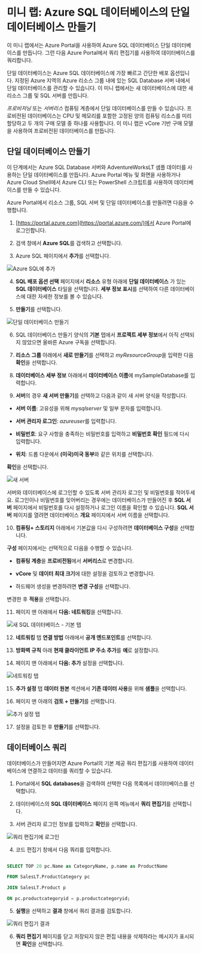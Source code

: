 ﻿# 미니 랩: Azure SQL 데이터베이스의 단일 데이터베이스 만들기

이 미니 랩에서는 Azure Portal을 사용하여 Azure SQL 데이터베이스 단일 데이터베이스를 만듭니다. 그런 다음 Azure Portal에서 쿼리 편집기를 사용하여 데이터베이스를 쿼리합니다.

단일 데이터베이스는 Azure SQL 데이터베이스에 가장 빠르고 간단한 배포 옵션입니다. 지정된 Azure 지역의 Azure 리소스 그룹 내에 있는 SQL Database 서버 내에서 단일 데이터베이스를 관리할 수 있습니다. 이 미니 랩에서는 새 데이터베이스에 대한 새 리소스 그룹 및 SQL 서버를 만듭니다.

*프로비저닝* 또는 *서버리스* 컴퓨팅 계층에서 단일 데이터베이스를 만들 수 있습니다. 프로비전된 데이터베이스는 CPU 및 메모리를 포함한 고정된 양의 컴퓨팅 리소스를 미리 할당하고 두 개의 구매 모델 중 하나를 사용합니다. 이 미니 랩은 vCore 기반 구매 모델을 사용하여 프로비전된 데이터베이스를 만듭니다.

## 단일 데이터베이스 만들기

이 단계에서는 Azure SQL Database 서버와 AdventureWorksLT 샘플 데이터를 사용하는 단일 데이터베이스를 만듭니다. Azure Portal 메뉴 및 화면을 사용하거나 Azure Cloud Shell에서 Azure CLI 또는 PowerShell 스크립트를 사용하여 데이터베이스를 만들 수 있습니다.

Azure Portal에서 리소스 그룹, SQL 서버 및 단일 데이터베이스를 만들려면 다음을 수행합니다.

1. [https://portal.azure.com](https://portal.azure.com/)에서 Azure Portal에 로그인합니다.

2. 검색 창에서 **Azure SQL**를 검색하고 선택합니다.

3. Azure SQL 페이지에서 **추가**를 선택합니다.

![Azure SQL에 추가](../../Linked_Image_Files/demo_sql_image1.png)

4. **SQL 배포 옵션 선택** 페이지에서 **리소스** 유형 아래에 **단일 데이터베이스** 가 있는 **SQL 데이터베이스** 타일을 선택합니다. **세부 정보 표시**를 선택하여 다른 데이터베이스에 대한 자세한 정보를 볼 수 있습니다.

5. **만들기**를 선택합니다.

![단일 데이터베이스 만들기](../../Linked_Image_Files/demo_sql_image2.png)

6. SQL 데이터베이스 만들기 양식의 **기본** 탭에서 **프로젝트 세부 정보**에서 아직 선택되지 않았으면 올바른 Azure 구독을 선택합니다.

7. **리소스 그룹** 아래에서 **새로 만들기**를 선택하고 *myResourceGroup*을 입력한 다음 **확인**을 선택합니다.

8. **데이터베이스 세부 정보** 아래에서 **데이터베이스 이름**에 mySampleDatabase를 입력합니다.

9. **서버**의 경우 **새 서버 만들기**를 선택하고 다음과 같이 새 서버 양식을 작성합니다.

- **서버 이름**: 고유성을 위해 *mysqlserver* 및 일부 문자를 입력합니다.

- **서버 관리자 로그인**: *azureuser*를 입력합니다.

- **비밀번호**: 요구 사항을 충족하는 비밀번호를 입력하고 **비밀번호 확인** 필드에 다시 입력합니다.

- **위치**: 드롭 다운에서 **(미국)미국 동부**와 같은 위치를 선택합니다.

**확인**을 선택합니다.

![새 서버](../../Linked_Image_Files/demo_sql_image3.png)

서버와 데이터베이스에 로그인할 수 있도록 서버 관리자 로그인 및 비밀번호를 적어두세요. 로그인이나 비밀번호를 잊어버리는 경우에는 데이터베이스가 만들어진 후 **SQL 서버** 페이지에서 비밀번호를 다시 설정하거나 로그인 이름을 확인할 수 있습니다. **SQL 서버** 페이지를 열려면 데이터베이스 **개요** 페이지에서 서버 이름을 선택합니다.

10. **컴퓨팅+ 스토리지** 아래에서 기본값을 다시 구성하려면 **데이터베이스 구성**을 선택합니다.

**구성** 페이지에서는 선택적으로 다음을 수행할 수 있습니다.

- **컴퓨팅 계층**을 **프로비전됨**에서 **서버리스**로 변경합니다.

- **vCore** 및 **데이터 최대 크기**에 대한 설정을 검토하고 변경합니다.

- 하드웨어 생성을 변경하려면 **변경 구성**을 선택합니다.

변경한 후 **적용**을 선택합니다.

11. 페이지 맨 아래에서 **다음: 네트워킹**을 선택합니다.

![새 SQL 데이터베이스 - 기본 탭](../../Linked_Image_Files/demo_sql_image4.png)

12. **네트워킹** 탭 **연결 방법** 아래에서 **공개 엔드포인트**를 선택합니다.

13. **방화벽 규칙** 아래 **현재 클라이언트 IP 주소 추가**를 **예**로 설정합니다.

14. 페이지 맨 아래에서 **다음: 추가** 설정을 선택합니다.

![네트워킹 탭](../../Linked_Image_Files/demo_sql_image5.png)



15. **추가 설정** 탭 **데이터 원본** 섹션에서 **기존 데이터 사용**을 위해 **샘플**을 선택합니다.

16. 페이지 맨 아래의 **검토 + 만들기**를 선택합니다.

![추가 설정 탭](../../Linked_Image_Files/demo_sql_image6.png)

17. 설정을 검토한 후 **만들기**를 선택합니다.

## 데이터베이스 쿼리

데이터베이스가 만들어지면 Azure Portal의 기본 제공 쿼리 편집기를 사용하여 데이터베이스에 연결하고 데이터를 쿼리할 수 있습니다.

1. Portal에서 **SQL databases**을 검색하여 선택한 다음 목록에서 데이터베이스를 선택합니다.

2. 데이터베이스의 **SQL 데이터베이스** 페이지 왼쪽 메뉴에서 **쿼리 편집기**를 선택합니다.

3. 서버 관리자 로그인 정보를 입력하고 **확인**을 선택합니다.

![쿼리 편집기에 로그인](../../Linked_Image_Files/demo_sql_image7.png)

4. 코드 편집기 창에서 다음 쿼리를 입력합니다.

```SQL

SELECT TOP 20 pc.Name as CategoryName, p.name as ProductName

FROM SalesLT.ProductCategory pc

JOIN SalesLT.Product p

ON pc.productcategoryid = p.productcategoryid;
```

5. **실행**을 선택하고 **결과** 창에서 쿼리 결과를 검토합니다.

![쿼리 편집기 결과](../../Linked_Image_Files/demo_sql_image8.png)

6. **쿼리 편집기** 페이지를 닫고 저장되지 않은 편집 내용을 삭제하라는 메시지가 표시되면 **확인**을 선택합니다.

 

 
